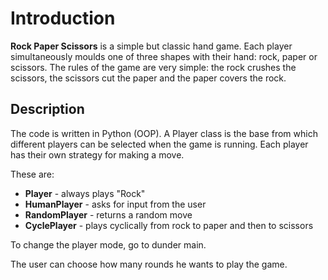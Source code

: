 # Introduction

**Rock Paper Scissors** is a simple but classic hand game.
Each player simultaneously moulds one of three shapes with their hand: rock, paper or scissors. 
The rules of the game are very simple: the rock crushes the scissors, the scissors cut the paper and the paper covers the rock.

## Description
The code is written in Python (OOP). A Player class is the base from which different players can be selected when the game is running. Each player has their own strategy for making a move.

These are: 
- **Player** - always plays "Rock"
- **HumanPlayer** - asks for input from the user
- **RandomPlayer** - returns a random move
- **CyclePlayer** - plays cyclically from rock to paper and then to scissors

To change the player mode, go to dunder main.

The user can choose how many rounds he wants to play the game. 
